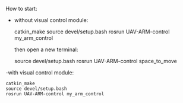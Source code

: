 How to start:

- without visual control module:

    catkin_make
    source devel/setup.bash
    rosrun UAV-ARM-control my_arm_control

    then open a new terminal:

    source devel/setup.bash
    rosrun UAV-ARM-control space_to_move
    
   
-with visual control module:

    catkin_make
    source devel/setup.bash
    rosrun UAV-ARM-control my_arm_control

